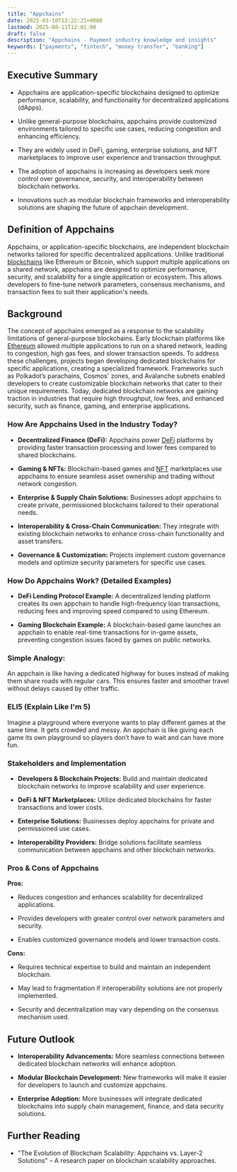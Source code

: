 ```yaml
---
title: "Appchains"
date: 2025-03-10T13:22:21+0000
lastmod: 2025-08-11T12:01:00
draft: false
description: "Appchains - Payment industry knowledge and insights"
keywords: ["payments", "fintech", "money transfer", "banking"]
---
```


## Executive Summary

- Appchains are application-specific blockchains designed to optimize performance, scalability, and functionality for decentralized applications (dApps).

- Unlike general-purpose blockchains, appchains provide customized environments tailored to specific use cases, reducing congestion and enhancing efficiency.

- They are widely used in DeFi, gaming, enterprise solutions, and NFT marketplaces to improve user experience and transaction throughput.

- The adoption of appchains is increasing as developers seek more control over governance, security, and interoperability between blockchain networks.

- Innovations such as modular blockchain frameworks and interoperability solutions are shaping the future of appchain development.

## Definition of Appchains

Appchains, or application-specific blockchains, are independent blockchain networks tailored for specific decentralized applications. Unlike traditional [blockchains](https://faisalkhanllc.xyz/resources/payments-wiki/b/blockchain/) like Ethereum or Bitcoin, which support multiple applications on a shared network, appchains are designed to optimize performance, security, and scalability for a single application or ecosystem. This allows developers to fine-tune network parameters, consensus mechanisms, and transaction fees to suit their application's needs.

## Background

The concept of appchains emerged as a response to the scalability limitations of general-purpose blockchains. Early blockchain platforms like [Ethereum](https://faisalkhanllc.xyz/resources/payments-wiki/e/ethereum-blockchain/) allowed multiple applications to run on a shared network, leading to congestion, high gas fees, and slower transaction speeds. To address these challenges, projects began developing dedicated blockchains for specific applications, creating a specialized framework. Frameworks such as Polkadot’s parachains, Cosmos' zones, and Avalanche subnets enabled developers to create customizable blockchain networks that cater to their unique requirements. Today, dedicated blockchain networks are gaining traction in industries that require high throughput, low fees, and enhanced security, such as finance, gaming, and enterprise applications.

### How Are Appchains Used in the Industry Today?

- **Decentralized Finance (DeFi):** Appchains power [DeFi](https://faisalkhanllc.xyz/resources/payments-wiki/d/decentralized-finance-defi/) platforms by providing faster transaction processing and lower fees compared to shared blockchains.

- **Gaming & NFTs:** Blockchain-based games and [NFT](https://faisalkhanllc.xyz/resources/payments-wiki/n/nft-non-fungible-tokens/) marketplaces use appchains to ensure seamless asset ownership and trading without network congestion.

- **Enterprise & Supply Chain Solutions:** Businesses adopt appchains to create private, permissioned blockchains tailored to their operational needs.

- **Interoperability & Cross-Chain Communication:** They integrate with existing blockchain networks to enhance cross-chain functionality and asset transfers.

- **Governance & Customization:** Projects implement custom governance models and optimize security parameters for specific use cases.

### How Do Appchains Work? (Detailed Examples)

- **DeFi Lending Protocol Example:** A decentralized lending platform creates its own appchain to handle high-frequency loan transactions, reducing fees and improving speed compared to using Ethereum.

- **Gaming Blockchain Example:** A blockchain-based game launches an appchain to enable real-time transactions for in-game assets, preventing congestion issues faced by games on public networks.

### Simple Analogy:

An appchain is like having a dedicated highway for buses instead of making them share roads with regular cars. This ensures faster and smoother travel without delays caused by other traffic.

### ELI5 (Explain Like I'm 5)

Imagine a playground where everyone wants to play different games at the same time. It gets crowded and messy. An appchain is like giving each game its own playground so players don’t have to wait and can have more fun.

### Stakeholders and Implementation

- **Developers & Blockchain Projects:** Build and maintain dedicated blockchain networks to improve scalability and user experience.

- **DeFi & NFT Marketplaces:** Utilize dedicated blockchains for faster transactions and lower costs.

- **Enterprise Solutions:** Businesses deploy appchains for private and permissioned use cases.

- **Interoperability Providers:** Bridge solutions facilitate seamless communication between appchains and other blockchain networks.

### Pros & Cons of Appchains

**Pros:**

- Reduces congestion and enhances scalability for decentralized applications.

- Provides developers with greater control over network parameters and security.

- Enables customized governance models and lower transaction costs.

**Cons:**

- Requires technical expertise to build and maintain an independent blockchain.

- May lead to fragmentation if interoperability solutions are not properly implemented.

- Security and decentralization may vary depending on the consensus mechanism used.

## Future Outlook

- **Interoperability Advancements:** More seamless connections between dedicated blockchain networks will enhance adoption.

- **Modular Blockchain Development:** New frameworks will make it easier for developers to launch and customize appchains.

- **Enterprise Adoption:** More businesses will integrate dedicated blockchains into supply chain management, finance, and data security solutions.

## Further Reading

- "The Evolution of Blockchain Scalability: Appchains vs. Layer-2 Solutions" – A research paper on blockchain scalability approaches.

###